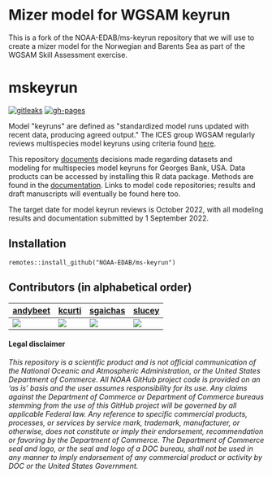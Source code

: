 # Mizer model for WGSAM keyrun

This is a fork of the NOAA-EDAB/ms-keyrun repository that we will use to create
a mizer model for the Norwegian and Barents Sea as part of the WGSAM Skill 
Assessment exercise.

# mskeyrun

[![gitleaks](https://github.com/NOAA-EDAB/ms-keyrun/actions/workflows/secretScan.yml/badge.svg)](https://github.com/NOAA-EDAB/ms-keyrun/actions/workflows/secretScan.yml)
[![gh-pages](https://github.com/NOAA-EDAB/ms-keyrun/actions/workflows/pkgdown.yml/badge.svg)](https://github.com/NOAA-EDAB/ms-keyrun/actions/workflows/pkgdown.yml)

Model "keyruns" are defined as "standardized model runs updated with recent data, producing agreed output." The ICES group WGSAM regularly reviews multispecies model keyruns using criteria found [here](https://ices-eg.github.io/wg_WGSAM/ReviewCriteria.html).

This repository [documents](https://noaa-edab.github.io/ms-keyrun/articles/mskeyrun.html) decisions made regarding datasets and modeling for multispecies model keyruns for Georges Bank, USA. Data products can be accessed by installing this R data package. Methods are found in the [documentation](https://noaa-edab.github.io/ms-keyrun/articles/). Links to model code repositories; results and draft manuscripts will eventually be found here too. 

The target date for model keyrun reviews is October 2022, with all modeling results and documentation submitted by 1 September 2022.

## Installation

```remotes::install_github("NOAA-EDAB/ms-keyrun")```

## Contributors (in alphabetical order)

| [andybeet](https://github.com/andybeet)| [kcurti](https://github.com/kcurti)| [sgaichas](https://github.com/sgaichas)| [slucey](https://github.com/slucey)|
|---------------------------------------|-------------------------------------|----------------------------------------|-------------------------------------|
| [![](https://avatars1.githubusercontent.com/u/22455149?s=100&v=4)](https://github.com/andybeet)| [![](https://avatars.githubusercontent.com/u/17127069?s=100&u=b5debf174eabe508d89fc425646d9b3ac6647aee&v=4)](https://github.com/kcurti)| [![](https://avatars.githubusercontent.com/u/8172302?s=100&u=2a0f1c0574e242d99dead3f709dff05001078721&v=4)](https://github.com/sgaichas)| [![](https://avatars.githubusercontent.com/u/5578254?s=100&u=cd59cd654cab73ea583c697145bfe062222355cd&v=4)](https://github.com/slucey) |

#### Legal disclaimer

*This repository is a scientific product and is not official communication of the National Oceanic and Atmospheric Administration, or the United States Department of Commerce. All NOAA GitHub project code is provided on an ‘as is’ basis and the user assumes responsibility for its use. Any claims against the Department of Commerce or Department of Commerce bureaus stemming from the use of this GitHub project will be governed by all applicable Federal law. Any reference to specific commercial products, processes, or services by service mark, trademark, manufacturer, or otherwise, does not constitute or imply their endorsement, recommendation or favoring by the Department of Commerce. The Department of Commerce seal and logo, or the seal and logo of a DOC bureau, shall not be used in any manner to imply endorsement of any commercial product or activity by DOC or the United States Government.*
